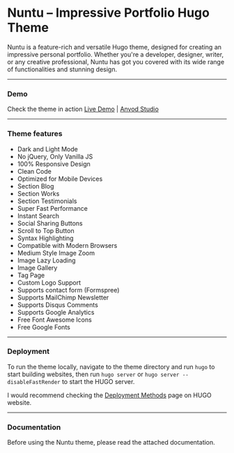 # Nuntu – Impressive Portfolio Hugo Theme

Nuntu is a feature-rich and versatile Hugo theme, designed for creating an impressive personal portfolio. Whether you're a developer, designer, writer, or any creative professional, Nuntu has got you covered with its wide range of functionalities and stunning design.

* * *

### Demo

Check the theme in action [Live Demo](https://nuntu-hugo.netlify.app/) |
[Anvod Studio](https://anvodstudio.com/)

* * *

### Theme features

- Dark and Light Mode
- No jQuery, Only Vanilla JS
- 100% Responsive Design
- Clean Code
- Optimized for Mobile Devices
- Section Blog
- Section Works
- Section Testimonials
- Super Fast Performance
- Instant Search
- Social Sharing Buttons
- Scroll to Top Button
- Syntax Highlighting
- Compatible with Modern Browsers
- Medium Style Image Zoom
- Image Lazy Loading
- Image Gallery
- Tag Page
- Custom Logo Support
- Supports contact form (Formspree)
- Supports MailChimp Newsletter
- Supports Disqus Comments
- Supports Google Analytics
- Free Font Awesome Icons
- Free Google Fonts

* * *

### Deployment

To run the theme locally, navigate to the theme directory and run `hugo` to start building websites, then run `hugo server` or `hugo server --disableFastRender` to start the HUGO server.

I would recommend checking the [Deployment Methods](https://gohugo.io/hosting-and-deployment/) page on HUGO website.

* * *

### Documentation

Before using the Nuntu theme, please read the attached documentation.